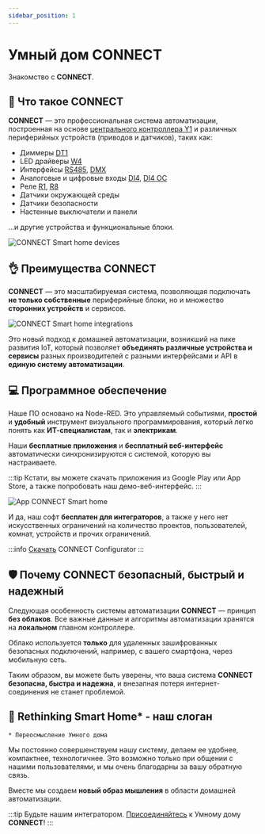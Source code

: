 ```yaml
---
sidebar_position: 1
---
```


# Умный дом CONNECT

Знакомство с **CONNECT**.

## 📃 Что такое CONNECT

**CONNECT** — это профессиональная система автоматизации, построенная на основе [центрального контроллера Y1](/docs/blocks/y1) и различных периферийных устройств (приводов и датчиков), таких как:
- Диммеры [DT1](/docs/blocks/dt1)
- LED драйверы [W4](/docs/blocks/w4)
- Интерфейсы [RS485](/docs/blocks/rs485), [DMX](/docs/blocks/dmx)
- Аналоговые и цифровые входы [DI4](/docs/blocks/di4), [DI4 OC](/docs/blocks/di4oc)
- Реле [R1](/docs/blocks/r1), [R8](/docs/blocks/r8)
- Датчики окружающей среды
- Датчики безопасности
- Настенные выключатели и панели

...и другие устройства и функциональные блоки.

![CONNECT Smart home devices](/img/Devices_w.webp)

## 👌 Преимущества CONNECT

**CONNECT** — это масштабируемая система, позволяющая подключать **не только собственные** периферийные блоки, но и множество **сторонних устройств** и сервисов.

![CONNECT Smart home integrations](/img/Integrations_w.png)


Это новый подход к домашней автоматизации, возникший на пике развития IoT, который позволяет **объединять различные устройства и сервисы** разных производителей с разными интерфейсами и API в **единую систему автоматизации**.


## 💻 Программное обеспечение

Наше ПО основано на Node-RED. Это управляемый событиями, **простой** и **удобный** инструмент визуального программирования, который легко понять как **ИТ-специалистам**, так и **электрикам**.

Наши **бесплатные приложения** и **бесплатный веб-интерфейс** автоматически синхронизируются с системой, которую вы настраиваете. 

:::tip
Кстати, вы можете скачать приложения из Google Play или App Store, а также попробовать наш демо-веб-интерфейс.
:::

<div style={{textAlign: 'center'}}>

![App CONNECT Smart home](/img/App.png)

</div>

И да, наш софт **бесплатен для интеграторов**, а также у него нет искусственных ограничений на количество проектов, пользователей, комнат, устройств и прочих ограничений.

:::info
[Скачать](https://yoctoconnect.com/pages/iglass-smart-home-free-software-downloads) CONNECT Configurator
:::

## 🛡️ Почему CONNECT безопасный, быстрый и надежный

Следующая особенность системы автоматизации **CONNECT** — принцип **без облаков**.
Все важные данные и алгоритмы автоматизации хранятся на **локальном** главном контроллере.

Облако используется **только** для удаленных зашифрованных безопасных подключений, например, с вашего смартфона, через мобильную сеть.

Таким образом, вы можете быть уверены, что ваша система **CONNECT** **безопасна, быстра и надежна**, и внезапная потеря интернет-соединения не станет проблемой.

## 🧠 Rethinking Smart Home* - наш слоган

`* Переосмысление Умного дома`

Мы постоянно совершенствуем нашу систему, делаем ее удобнее, компактнее, технологичнее. Это возможно только при общении с нашими пользователями, и мы очень благодарны за вашу обратную связь. 

Вместе мы создаем **новый образ мышления** в области домашней автоматизации.

:::tip
Будьте нашим интегратором. [Присоединяйтесь](https://yoctoconnect.com/pages/contacts) к Умному дому **CONNECT**!
:::